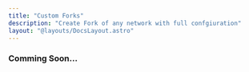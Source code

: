 ```yaml
---
title: "Custom Forks"
description: "Create Fork of any network with full confgiuration"
layout: "@layouts/DocsLayout.astro"
---
```


### Comming Soon...
